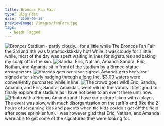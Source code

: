 ```yaml
---
title: Broncos Fan Fair
type: Blog Post
date: '2006-06-19'
previewImage: /images/fanFare.jpg
tags:
  - Needs Tagged
---
```

![Broncos Stadium - partly cloudy... for a little while](/images/20060619-field.jpg) The Broncos Fan Fair the 3rd and 4th was fantastickkkkkkly hot! While it was cloudy for a little while, most of the day was spent waiting in lines for signatures and baking my scalp off in the sun. ![Sandra, Eric, Nathan, Amanda](/images/20060619-fansTreetrip.jpg) Sandra, Eric, Nathan, and Amanda sit in front of the stadium by a Bronco statue arrangement. ![Amanda gets her visor signed.](/images/20060619-signTreetrip.jpg) Amanda gets her visor signed after slowly nudging through a long line. $3.00 waters were conveniently purchased while in line. ![The crowd goes wild!](/images/20060619-crowdTreetrip.jpg) Eric, Sandra, Amanda, and Eric, Sandra, Amanda... went wild in the stands. It felt good to finally explore the stadium as I have not been to an event there until now. ![Photo with a Bronco](/images/20060619-bronco.jpg) Amanda and I have our picture taken with a player. The event was slow, with much disorganization on the staff's end (like the 2 hours of screaming kids and parents when the kids couldn't get off the field after some sprinkler fun). I was however glad that Eric, Nathan, and Amanda were able to get some of the signatures they were looking for.

